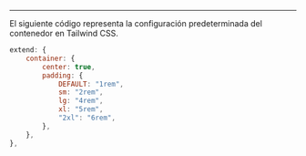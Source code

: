 ___
El siguiente código representa la configuración predeterminada del contenedor en Tailwind CSS.

```js
extend: {
	container: {
		center: true,
		padding: {
			DEFAULT: "1rem",
			sm: "2rem", 
			lg: "4rem",
			xl: "5rem",
			"2xl": "6rem",
		},
	},
},
```
